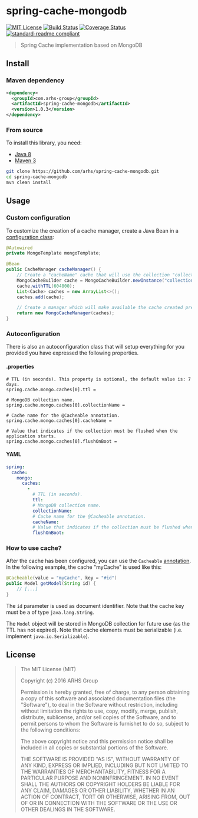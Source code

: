 # spring-cache-mongodb

[![MIT License][license-image]][license-url]
[![Build Status][travis-image]][travis-url]
[![Coverage Status][coveralls-image]][coveralls-url]
[![standard-readme compliant][standard-readme-image]][standard-readme-url]

> Spring Cache implementation based on MongoDB

## Install

### Maven dependency

```xml
<dependency>
  <groupId>com.arhs-group</groupId>
  <artifactId>spring-cache-mongodb</artifactId>
  <version>1.0.3</version>
</dependency>
```

### From source
To install this library, you need:

- [Java 8](http://www.oracle.com/technetwork/java/javase/downloads/jdk8-downloads-2133151.html)
- [Maven 3](https://maven.apache.org/)

```bash
git clone https://github.com/arhs/spring-cache-mongodb.git
cd spring-cache-mongodb
mvn clean install
```

## Usage

### Custom configuration

To customize the creation of a cache manager, create a Java Bean in a [configuration class](http://docs.spring.io/spring-boot/docs/current/reference/html/using-boot-configuration-classes.html):

```java
@Autowired
private MongoTemplate mongoTemplate;

@Bean
public CacheManager cacheManager() {
	// Create a "cacheName" cache that will use the collection "collectionName" with a TTL 7 days.
	MongoCacheBuilder cache = MongoCacheBuilder.newInstance("collectionName", mongoTemplate, "cacheName");
	cache.withTTL(604800);
	List<Cache> caches = new ArrayList<>();
	caches.add(cache);

	// Create a manager which will make available the cache created previously.
	return new MongoCacheManager(caches);
}
```

### Autoconfiguration

There is also an autoconfiguration class that will setup everything for you provided you have expressed the following properties.

#### .properties

```properties
# TTL (in seconds). This property is optional, the default value is: 7 days.
spring.cache.mongo.caches[0].ttl =

# MongoDB collection name.
spring.cache.mongo.caches[0].collectionName =

# Cache name for the @Cacheable annotation.
spring.cache.mongo.caches[0].cacheName =

# Value that indicates if the collection must be flushed when the application starts.
spring.cache.mongo.caches[0].flushOnBoot =
```

#### YAML

```yml
spring:
  cache:
    mongo:
      caches:
        -
      	  # TTL (in seconds).
          ttl: 
          # MongoDB collection name.
          collectionName:
          # Cache name for the @Cacheable annotation.
          cacheName:
          # Value that indicates if the collection must be flushed when the application starts.
          flushOnBoot:
```

### How to use cache?

After the cache has been configured, you can use the `Cacheable` [annotation](http://docs.spring.io/spring/docs/current/spring-framework-reference/html/cache.html). In the following example, the cache "myCache" is used like this:

```java
@Cacheable(value = "myCache", key = "#id")
public Model getModel(String id) {
	// [...]
}
```

The `id` parameter is used as document identifier. Note that the cache key must be a of type `java.lang.String`.

The `Model` object will be stored in MongoDB collection for future use (as the TTL has not expired). Note that cache elements must be serializable (i.e. implement `java.io.Serializable`).

## License

> The MIT License (MIT)
>
> Copyright (c) 2016 ARHS Group
>
> Permission is hereby granted, free of charge, to any person obtaining a copy
> of this software and associated documentation files (the "Software"), to deal
> in the Software without restriction, including without limitation the rights
> to use, copy, modify, merge, publish, distribute, sublicense, and/or sell
> copies of the Software, and to permit persons to whom the Software is
> furnishet to do so, subject to the following conditions:
>
> The above copyright notice and this permission notice shall be included in
> all copies or substantial portions of the Software.
>
> THE SOFTWARE IS PROVIDED "AS IS", WITHOUT WARRANTY OF ANY KIND, EXPRESS
> OR IMPLIED, INCLUDING BUT NOT LIMITED TO THE WARRANTIES OF MERCHANTABILITY,
> FITNESS FOR A PARTICULAR PURPOSE AND NONINFRINGEMENT. IN NO EVENT SHALL
> THE AUTHORS OR COPYRIGHT HOLDERS BE LIABLE FOR ANY CLAIM, DAMAGES OR OTHER
> LIABILITY, WHETHER IN AN ACTION OF CONTRACT, TORT OR OTHERWISE, ARISING FROM,
> OUT OF OR IN CONNECTION WITH THE SOFTWARE OR THE USE OR OTHER DEALINGS IN
> THE SOFTWARE.

[license-image]: http://img.shields.io/badge/license-MIT-blue.svg
[license-url]: LICENSE
[travis-image]: https://travis-ci.org/YakimenkoMichael/spring-cache-mongodb.svg?branch=master
[travis-url]: https://travis-ci.org/YakimenkoMichael/spring-cache-mongodb
[standard-readme-image]: https://img.shields.io/badge/standard--readme-OK-green.svg
[standard-readme-url]: https://github.com/RichardLitt/standard-readme
[coveralls-image]: https://coveralls.io/repos/github/YakimenkoMichael/spring-cache-mongodb/badge.svg
[coveralls-url]: https://coveralls.io/github/YakimenkoMichael/spring-cache-mongodb
